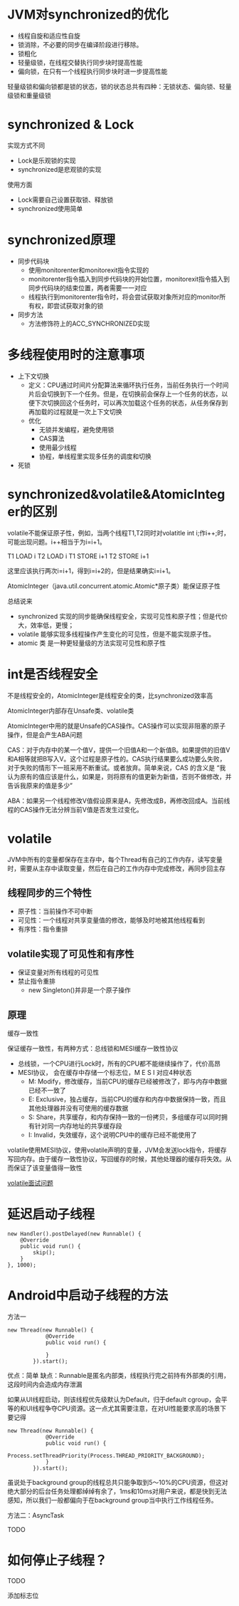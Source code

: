 # JVM对synchronized的优化

- 线程自旋和适应性自旋
- 锁消除，不必要的同步在编译阶段进行移除。 
- 锁粗化
- 轻量级锁，在线程交替执行同步块时提高性能
- 偏向锁，在只有一个线程执行同步块时进一步提高性能

轻量级锁和偏向锁都是锁的状态，锁的状态总共有四种：无锁状态、偏向锁、轻量级锁和重量级锁

# synchronized & Lock

实现方式不同

- Lock是乐观锁的实现
- synchronized是悲观锁的实现

使用方面

- Lock需要自己设置获取锁、释放锁
- synchronized使用简单

# synchronized原理

- 同步代码块
	- 使用monitorenter和monitorexit指令实现的 
	- monitorenter指令插入到同步代码块的开始位置，monitorexit指令插入到同步代码块的结束位置，两者需要一一对应
	- 线程执行到monitorenter指令时，将会尝试获取对象所对应的monitor所有权，即尝试获取对象的锁
- 同步方法
	- 方法修饰符上的ACC_SYNCHRONIZED实现

# 多线程使用时的注意事项

- 上下文切换
	- 定义：CPU通过时间片分配算法来循环执行任务，当前任务执行一个时间片后会切换到下一个任务。但是，在切换前会保存上一个任务的状态，以便下次切换回这个任务时，可以再次加载这个任务的状态，从任务保存到再加载的过程就是一次上下文切换
	- 优化
		- 无锁并发编程，避免使用锁
		- CAS算法
		- 使用最少线程
		- 协程，单线程里实现多任务的调度和切换  
- 死锁

# synchronized&volatile&AtomicInteger的区别

volatile不能保证原子性，例如，当两个线程T1,T2同时对volatitle int i;作i++;时，可能出现问题。i++相当于为i=i+1。

T1 LOAD i
T2 LOAD i
T1 STORE i+1
T2 STORE i+1

这里应该执行两次i=i+1，得到i=i+2的，但是结果确实i=i+1。

AtomicInteger（java.util.concurrent.atomic.Atomic*原子类）能保证原子性

总结说来

- synchronized 实现的同步能确保线程安全，实现可见性和原子性；但是代价大，效率低，更慢；
- volatile 能够实现多线程操作产生变化的可见性，但是不能实现原子性。
- atomic 类 是一种更轻量级的方法实现可见性和原子性

# int是否线程安全

不是线程安全的，AtomicInteger是线程安全的类，比synchronized效率高

AtomicInteger内部存在Unsafe类、volatile类

AtomicInteger中用的就是Unsafe的CAS操作。CAS操作可以实现非阻塞的原子操作，但是会产生ABA问题

CAS：对于内存中的某一个值V，提供一个旧值A和一个新值B。如果提供的旧值V和A相等就把B写入V。这个过程是原子性的。CAS执行结果要么成功要么失败，对于失败的情形下一班采用不断重试。或者放弃。简单来说，CAS 的含义是 “我认为原有的值应该是什么，如果是，则将原有的值更新为新值，否则不做修改，并告诉我原来的值是多少”

ABA：如果另一个线程修改V值假设原来是A，先修改成B，再修改回成A。当前线程的CAS操作无法分辨当前V值是否发生过变化。

# volatile

JVM中所有的变量都保存在主存中，每个Thread有自己的工作内存，读写变量时，需要从主存中读取变量，然后在自己的工作内存中完成修改，再同步回主存

## 线程同步的三个特性

- 原子性：当前操作不可中断
- 可见性：一个线程对共享变量值的修改，能够及时地被其他线程看到
- 有序性：指令重排

## volatile实现了可见性和有序性

- 保证变量对所有线程的可见性
- 禁止指令重排
	- new Singleton()并非是一个原子操作

## 原理

缓存一致性

保证缓存一致性，有两种方式：总线锁和MESI缓存一致性协议

- 总线锁，一个CPU进行Lock时，所有的CPU都不能继续操作了，代价高昂
- MESI协议， 会在缓存中存储一个标志位，M E S I 对应4种状态
	- M: Modify，修改缓存，当前CPU的缓存已经被修改了，即与内存中数据已经不一致了
	- E: Exclusive，独占缓存，当前CPU的缓存和内存中数据保持一致，而且其他处理器并没有可使用的缓存数据
	- S: Share，共享缓存，和内存保持一致的一份拷贝，多组缓存可以同时拥有针对同一内存地址的共享缓存段
	- I: Invalid，失效缓存，这个说明CPU中的缓存已经不能使用了 

volatile使用MESI协议，使用volatile声明的变量，JVM会发送lock指令，将缓存写回内存。由于缓存一致性协议，写回缓存的时候，其他处理器的缓存将失效。从而保证了该变量值得一致性

[volatile面试问题](https://juejin.im/post/5a2b53b7f265da432a7b821c)

# 延迟启动子线程

```
new Handler().postDelayed(new Runnable() {
    @Override
    public void run() {
        skip();
    }
}, 1000);
```

# Android中启动子线程的方法

方法一

```
new Thread(new Runnable() {
            @Override
            public void run() {

            }
        }).start();
```

优点：简单
缺点：Runnable是匿名内部类，线程执行完之前持有外部类的引用，这段时间内会造成内存泄漏

如果从UI线程启动，则该线程优先级默认为Default，归于default cgroup，会平等的和UI线程争夺CPU资源。这一点尤其需要注意，在对UI性能要求高的场景下要记得

```
new Thread(new Runnable() {
			@Override
			public void run() {
				Process.setThreadPriority(Process.THREAD_PRIORITY_BACKGROUND);
			}
		}).start();
```

虽说处于background group的线程总共只能争取到5～10%的CPU资源，但这对绝大部分的后台任务处理都绰绰有余了，1ms和10ms对用户来说，都是快到无法感知，所以我们一般都偏向于在background group当中执行工作线程任务。

方法二：AsyncTask

TODO

# 如何停止子线程？

TODO

添加标志位
